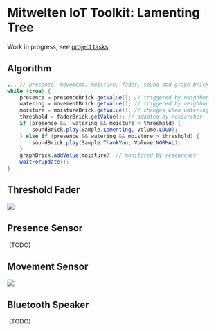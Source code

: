 # Mitwelten IoT Toolkit: Lamenting Tree

Work in progress, see [project tasks](https://github.com/orgs/mitwelten/projects/29/views/1).

## Algorithm

```Java
... // presence, movement, moisture, fader, sound and graph brick
while (true) {
    presence = presenceBrick.getValue(); // triggered by neighbor
    watering = movementBrick.getValue(); // triggered by neighbor
    moisture = moistureBrick.getValue(); // changes when watering
    threshold = faderBrick.getValue(); // adapted by researcher
    if (presence && !watering && moisture < threshold) {
        soundBrick.play(Sample.Lamenting, Volume.LOUD);
    } else if (presence && watering && moisture > threshold) {
        soundBrick.play(Sample.ThankYou, Volume.NORMAL);
    }
    graphBrick.addValue(moisture); // monitored by researcher
    waitForUpdate();
}
```

## Threshold Fader
<img src="https://live.staticflickr.com/65535/53553968229_bcbe7178f5_n.jpg"/>

## Presence Sensor
<img src=""/> (TODO)

## Movement Sensor
<img src="https://live.staticflickr.com/65535/53553690681_572c81a834_n.jpg"/>

## Bluetooth Speaker
<img src=""/> (TODO)

